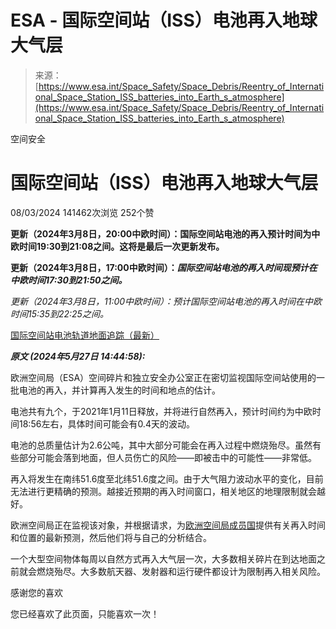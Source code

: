 <!--yml

类别：未分类

日期：2024年5月27日 14:44:58

-->

# ESA - 国际空间站（ISS）电池再入地球大气层

> 来源：[https://www.esa.int/Space_Safety/Space_Debris/Reentry_of_International_Space_Station_ISS_batteries_into_Earth_s_atmosphere](https://www.esa.int/Space_Safety/Space_Debris/Reentry_of_International_Space_Station_ISS_batteries_into_Earth_s_atmosphere)

空间安全

# 国际空间站（ISS）电池再入地球大气层

08/03/2024 141462次浏览 252个赞

******更新（2024年3月8日，20:00中欧时间）：国际空间站电池的再入预计时间为中欧时间19:30到21:08之间。这将是最后一次更新发布。******

**更新（2024年3月8日，17:00中欧时间）：*国际空间站电池的再入时间现预计在中欧时间17:30到21:50之间。***

*更新（2024年3月8日，11:00中欧时间）：预计国际空间站电池的再入时间在中欧时间15:35到22:25之间。*

[国际空间站电池轨道地面追踪（最新）](/ESA_Multimedia/Images/2024/03/ISS_batteries_orbital_ground_track_latest_20_00_CET_8-3-2024)

***原文 (2024年5月27日 14:44:58):***

欧洲空间局（ESA）空间碎片和独立安全办公室正在密切监视国际空间站使用的一批电池的再入，并计算再入发生的时间和地点的估计。

电池共有九个，于2021年1月11日释放，并将进行自然再入，预计时间约为中欧时间18:56左右，具体时间可能会有0.4天的波动。

电池的总质量估计为2.6公吨，其中大部分可能会在再入过程中燃烧殆尽。虽然有些部分可能会落到地面，但人员伤亡的风险——即被击中的可能性——非常低。

再入将发生在南纬51.6度至北纬51.6度之间。由于大气阻力波动水平的变化，目前无法进行更精确的预测。越接近预期的再入时间窗口，相关地区的地理限制就会越好。

欧洲空间局正在监视该对象，并根据请求，为[欧洲空间局成员国](https://www.esa.int/About_Us/Corporate_news/Member_States_Cooperating_States)提供有关再入时间和位置的最新预测，然后他们将与自己的分析结合。

一个大型空间物体每周以自然方式再入大气层一次，大多数相关碎片在到达地面之前就会燃烧殆尽。大多数航天器、发射器和运行硬件都设计为限制再入相关风险。

感谢您的喜欢

您已经喜欢了此页面，只能喜欢一次！
